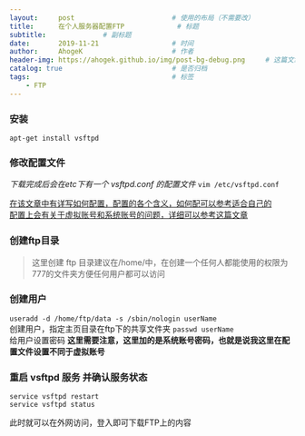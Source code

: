 ```yaml
---
layout:     post                        # 使用的布局（不需要改）
title:      在个人服务器配置FTP             # 标题 
subtitle:              # 副标题
date:       2019-11-21                  # 时间
author:     AhogeK                      # 作者
header-img: https://ahogek.github.io/img/post-bg-debug.png     # 这篇文章标题背景图片
catalog: true                           # 是否归档
tags:                                   # 标签
    - FTP
---
```

### 安装
``apt-get install vsftpd``

### 修改配置文件
*下载完成后会在etc下有一个 vsftpd.conf 的配置文件*
``vim /etc/vsftpd.conf``<br>

[在该文章中有详写如何配置，配置的各个含义，如何配可以参考适合自己的](https://blog.csdn.net/aiynmimi/article/details/77012507)<br>
[配置上会有关于虚拟账号和系统账号的问题，详细可以参考这篇文章](https://segmentfault.com/q/1010000002965266)

### 创建ftp目录
> 这里创建 ftp 目录建议在/home/中，在创建一个任何人都能使用的权限为777的文件夹方便任何用户都可以访问

### 创建用户
``useradd -d /home/ftp/data -s /sbin/nologin userName``<br>
创建用户，指定主页目录在ftp下的共享文件夹
``passwd userName``<br>
给用户设置密码
**这里需要注意，这里加的是系统账号密码，也就是说我这里在配置文件设置不同于虚拟账号**

### 重启 vsftpd 服务 并确认服务状态
``service vsftpd restart``<br>
``service vsftpd status``<br>

此时就可以在外网访问，登入即可下载FTP上的内容